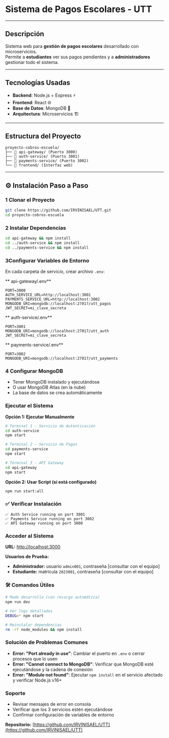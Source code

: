 
#  Sistema de Pagos Escolares - UTT 

---

##  Descripción
Sistema web para **gestión de pagos escolares** desarrollado con microservicios.  
Permite a **estudiantes** ver sus pagos pendientes y a **administradores** gestionar todo el sistema.

---

##  Tecnologías Usadas
- **Backend**: Node.js + Express ⚡  
- **Frontend**: React 🌐  
- **Base de Datos**: MongoDB 🍃  
- **Arquitectura**: Microservicios 🏗️  

---

##  Estructura del Proyecto
```
proyecto-cobros-escuela/
├── 📁 api-gateway/ (Puerto 3000)
├── 📁 auth-service/ (Puerto 3001)
├── 📁 payments-service/ (Puerto 3002)
└── 📁 frontend/ (Interfaz web)
```

---

## ⚙️ Instalación Paso a Paso 

### 1️ Clonar el Proyecto
```bash
git clone https://github.com/IRVINISAEL/UTT.git
cd proyecto-cobros-escuela
```

### 2️ Instalar Dependencias
```bash
cd api-gateway && npm install
cd ../auth-service && npm install
cd ../payments-service && npm install
```

### 3️Configurar Variables de Entorno 
En cada carpeta de servicio, crear archivo `.env`:

** api-gateway/.env**
```env
PORT=3000
AUTH_SERVICE_URL=http://localhost:3001
PAYMENTS_SERVICE_URL=http://localhost:3002
MONGODB_URI=mongodb://localhost:27017/utt_pagos
JWT_SECRET=mi_clave_secreta
```

** auth-service/.env**
```env
PORT=3001
MONGODB_URI=mongodb://localhost:27017/utt_auth
JWT_SECRET=mi_clave_secreta
```

** payments-service/.env**
```env
PORT=3002
MONGODB_URI=mongodb://localhost:27017/utt_payments
```

### 4️ Configurar MongoDB
- Tener MongoDB instalado y ejecutándose  
- O usar MongoDB Atlas (en la nube)  
- La base de datos se crea automáticamente

###  Ejecutar el Sistema

**Opción 1: Ejecutar Manualmente**
```bash
# Terminal 1 - Servicio de Autenticación
cd auth-service
npm start

# Terminal 2 - Servicio de Pagos
cd payments-service
npm start

# Terminal 3 - API Gateway
cd api-gateway
npm start
```

**Opción 2: Usar Script (si está configurado)**
```bash
npm run start:all
```

### ✅ Verificar Instalación
```
✅ Auth Service running on port 3001
✅ Payments Service running on port 3002
✅ API Gateway running on port 3000
```

###  Acceder al Sistema
**URL:** [http://localhost:3000](http://localhost:3000)  

**Usuarios de Prueba:**
- **Administrador:** usuario `admin001`, contraseña [consultar con el equipo]  
- **Estudiante:** matrícula `2023001`, contraseña [consultar con el equipo]

### 🛠️ Comandos Útiles
```bash
# Modo desarrollo (con recarga automática)
npm run dev

# Ver logs detallados
DEBUG=* npm start

# Reinstalar dependencias
rm -rf node_modules && npm install
```

###  Solución de Problemas Comunes
- **Error: "Port already in use"**: Cambiar el puerto en `.env` o cerrar procesos que lo usen
- **Error: "Cannot connect to MongoDB"**: Verificar que MongoDB esté ejecutándose y la cadena de conexión
- **Error: "Module not found"**: Ejecutar `npm install` en el servicio afectado y verificar Node.js v16+

###  Soporte
- Revisar mensajes de error en consola  
- Verificar que los 3 servicios estén ejecutándose  
- Confirmar configuración de variables de entorno

**Repositorio:** [https://github.com/IRVINISAEL/UTT](https://github.com/IRVINISAEL/UTT)
